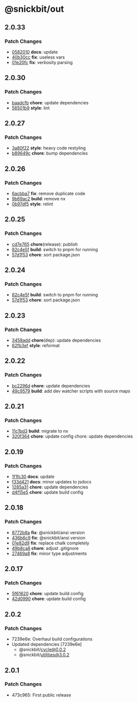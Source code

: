 # @snickbit/out

## 2.0.33

### Patch Changes

- [0582010](https://github.com/snickbit/out/commit/0582010) **docs**:  update
- [40b30cc](https://github.com/snickbit/out/commit/40b30cc) **fix**:  useless vars
- [01e20fc](https://github.com/snickbit/out/commit/01e20fc) **fix**:  verbosity parsing

## 2.0.30

### Patch Changes

- [baadcfb](https://github.com/snickbit/out/commit/baadcfb) **chore**:  update dependencies
- [56501b9](https://github.com/snickbit/out/commit/56501b9) **style**:  lint

## 2.0.27

### Patch Changes

- [3a80f22](https://github.com/snickbit/out/commit/3a80f22) **style**:  heavy code restyling
- [b89649c](https://github.com/snickbit/out/commit/b89649c) **chore**:  bump dependencies

## 2.0.26

### Patch Changes

- [6acbba7](https://github.com/snickbit/out/commit/6acbba7) **fix**:  remove duplicate code
- [9b69ac2](https://github.com/snickbit/out/commit/9b69ac2) **build**:  remove nx
- [0b97df5](https://github.com/snickbit/out/commit/0b97df5) **style**:  relint

## 2.0.25

### Patch Changes

- [cd7e765](https://github.com/snickbit/out/commit/cd7e765) **chore**(release):  publish
- [82c4e5f](https://github.com/snickbit/out/commit/82c4e5f) **build**:  switch to pnpm for running
- [57d1f53](https://github.com/snickbit/out/commit/57d1f53) **chore**:  sort package.json

## 2.0.24

### Patch Changes

- [82c4e5f](https://github.com/snickbit/out/commit/82c4e5f) **build**:  switch to pnpm for running
- [57d1f53](https://github.com/snickbit/out/commit/57d1f53) **chore**:  sort package.json

## 2.0.23

### Patch Changes

- [3458add](https://github.com/snickbit/out/commit/3458add) **chore**(dep):  update dependencies
- [62fb3ef](https://github.com/snickbit/out/commit/62fb3ef) **style**:  reformat

## 2.0.22

### Patch Changes

- [bc2296d](https://github.com/snickbit/out/commit/bc2296d) **chore**:  update dependencies
- [49c9579](https://github.com/snickbit/out/commit/49c9579) **build**:  add dev watcher scripts with source maps

## 2.0.21

### Patch Changes

- [11c1bd3](https://github.com/snickbit/out/commit/11c1bd3) **build**:  migrate to nx
- [320f364](https://github.com/snickbit/out/commit/320f364) **chore**:  update config chore: update dependencies

## 2.0.19

### Patch Changes

- [1f1fc30](https://github.com/snickbit/out/commit/1f1fc30) **docs**:  update
- [f33d421](https://github.com/snickbit/out/commit/f33d421) **docs**:  minor updates to jsdocs
- [1285a31](https://github.com/snickbit/out/commit/1285a31) **chore**:  update dependencies
- [d4f15e5](https://github.com/snickbit/out/commit/d4f15e5) **chore**:  update build config

## 2.0.18

### Patch Changes

- [8772b8a](https://github.com/snickbit/out/commit/8772b8a) **fix**:  @snickbit/ansi version
- [436b6c9](https://github.com/snickbit/out/commit/436b6c9) **fix**:  @snickbit/ansi version
- [01e82d9](https://github.com/snickbit/out/commit/01e82d9) **fix**:  replace chalk completely
- [49b8ca8](https://github.com/snickbit/out/commit/49b8ca8) **chore**:  adjust .gitignore
- [27469a8](https://github.com/snickbit/out/commit/27469a8) **fix**:  minor type adjustments

## 2.0.17

### Patch Changes

- [5f61620](https://github.com/snickbit/out/commit/5f61620) **chore**:  update build config
- [42d0990](https://github.com/snickbit/out/commit/42d0990) **chore**:  update build config

## 2.0.2

### Patch Changes

- 7239e6e: Overhaul build configurations
- Updated dependencies [7239e6e]
	- @snickbit/cycle@0.0.2
	- @snickbit/utilities@3.0.2

## 2.0.1

### Patch Changes

- 473c965: First public release
